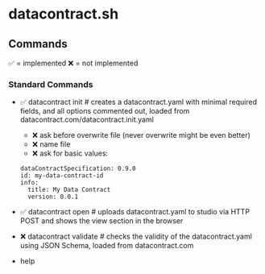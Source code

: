 # datacontract.sh

## Commands

✅ = implemented
❌ = not implemented

### Standard Commands
- ✅ datacontract init # creates a datacontract.yaml with minimal required fields, and all options commented out, loaded from datacontract.com/datacontract.init.yaml
  - ❌ ask before overwrite file (never overwrite might be even better)
  - ❌ name file
  - ❌ ask for basic values:
  ```
  dataContractSpecification: 0.9.0
  id: my-data-contract-id
  info:
    title: My Data Contract
    version: 0.0.1
  ```
- ✅ datacontract open # uploads datacontract.yaml to studio via HTTP POST and shows the view section in the browser

- ❌ datacontract validate # checks the validity of the datacontract.yaml using JSON Schema, loaded from datacontract.com

- help
